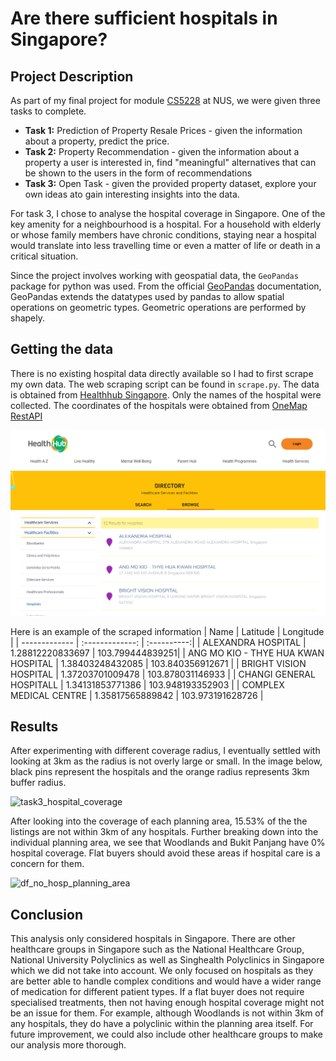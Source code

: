 # Are there sufficient hospitals in Singapore?

## Project Description
As part of my final project for module [CS5228](https://nusmods.com/modules/CS5228/knowledge-discovery-and-data-mining) at NUS, we were given three tasks to complete. 
- **Task 1:**  Prediction of Property Resale Prices - given the information about a property, predict the price.
- **Task 2:** Property Recommendation - given the information about a property a user is interested in,  find "meaningful" alternatives that can be shown to the users in the form of recommendations
- **Task 3:** Open Task - given the provided property dataset, explore your own ideas ato gain interesting insights into the data.

For task 3, I chose to analyse the hospital coverage in Singapore. One of the key amenity for a neighbourhood is a hospital. For a household with elderly or whose family members have chronic conditions, staying near a hospital would translate into less travelling time or even a matter of life or death in a critical situation. 

Since the project involves working with geospatial data, the ``GeoPandas`` package for python was used. From the official [GeoPandas](https://geopandas.org/en/stable/index.html) documentation, GeoPandas extends the datatypes used by pandas to allow spatial operations on geometric types. Geometric operations are performed by shapely.

## Getting the data
There is no existing hospital data directly available so I had to first scrape my own data. The web scraping script can be found in ``scrape.py``. The data is obtained from [Healthhub Singapore](https://www.healthhub.sg/directory/hospitals). Only the names of the hospital were collected. The coordinates of the hospitals were obtained from [OneMap RestAPI](https://www.onemap.gov.sg/docs/#onemap-rest-apis)

![healthhub](https://github.com/Joanna-Khek/sg-hospital-coverage/blob/main/images/healthhub.png)

Here is an example of the scraped information
| Name | Latitude | Longitude |
| ------------- | :-------------: | :----------:|
| ALEXANDRA HOSPITAL | 1.28812220833697 |	103.799444839251|
| ANG MO KIO - THYE HUA KWAN HOSPITAL | 1.38403248432085	| 103.840356912671 |
| BRIGHT VISION HOSPITAL | 1.37203701009478	| 103.878031146933 |
| CHANGI GENERAL HOSPITALL | 1.34131853771386 | 103.948193352903 |
| COMPLEX MEDICAL CENTRE | 1.35817565889842 |	103.973191628726 |

## Results
After experimenting with different coverage radius, I eventually settled with looking at 3km as the radius is not overly large or small. 
In the image below, black pins represent the hospitals and the orange radius represents 3km buffer radius. 

![task3_hospital_coverage](https://user-images.githubusercontent.com/53141849/206888565-dc697e8d-0e2a-43c4-bc0e-4f52bf5539e7.png)

After looking into the coverage of each planning area, 15.53% of the the listings are not within 3km of any hospitals. Further breaking down into the individual planning area, we see that Woodlands and Bukit Panjang have 0% hospital coverage. Flat buyers should avoid these areas if hospital care is a concern for them.

![df_no_hosp_planning_area](https://user-images.githubusercontent.com/53141849/206888689-6af976df-56d7-40b9-a568-80466c178820.png)

## Conclusion
This analysis only considered hospitals in Singapore. There are other healthcare groups in Singapore such as the National Healthcare Group, National University Polyclinics as well as Singhealth Polyclinics in Singapore which we did not take into account. We only focused on hospitals as they are better able to handle complex conditions and would have a wider range of medication for different patient types. If a flat buyer does not require specialised treatments, then not having enough hospital coverage might not be an issue for them. For example, although Woodlands is not within 3km of any hospitals, they do have a polyclinic within the planning area itself. For future improvement, we could also include other healthcare groups to make our analysis more thorough.
